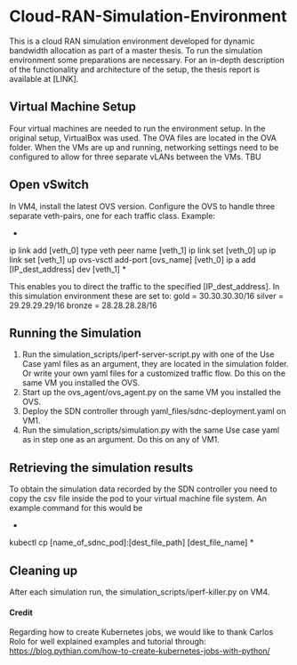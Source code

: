 # Cloud-RAN-Simulation-Environment
This is a cloud RAN simulation environment developed for dynamic bandwidth allocation as part of a master thesis. To run the simulation environment some preparations are necessary. For an in-depth description of the functionality and architecture of the setup, the thesis report is available at [LINK]. 

## Virtual Machine Setup
Four virtual machines are needed to run the environment setup. In the original setup, VirtualBox was used. The OVA files are located in the OVA folder.
When the VMs are up and running, networking settings need to be configured to allow for three separate vLANs between the VMs. 
TBU

## Open vSwitch
In VM4, install the latest OVS version.
Configure the OVS to handle three separate veth-pairs, one for each traffic class. Example:

*
ip link add [veth_0] type veth peer name [veth_1]
ip link set [veth_0] up
ip link set [veth_1] up
ovs-vsctl add-port [ovs_name] [veth_0] 
ip a add [IP_dest_address] dev [veth_1]
*

This enables you to direct the traffic to the specified [IP_dest_address]. In this simulation environment these are set to:
gold = 30.30.30.30/16
silver = 29.29.29.29/16
bronze = 28.28.28.28/16


## Running the Simulation
1. Run the simulation_scripts/iperf-server-script.py with one of the Use Case yaml files as an argument, they are located in the simulation folder. Or write your own yaml files for a customized traffic flow. Do this on the same VM you installed the OVS.
2. Start up the ovs_agent/ovs_agent.py on the same VM you installed the OVS.
3. Deploy the SDN controller through yaml_files/sdnc-deployment.yaml on VM1.
4. Run the simulation_scripts/simulation.py with the same Use case yaml as in step one as an argument. Do this on any of VM1. 

## Retrieving the simulation results
To obtain the simulation data recorded by the SDN controller you need to copy the csv file inside the pod to your virtual machine file system.
An example command for this would be 

*
kubectl cp [name_of_sdnc_pod]:[dest_file_path] [dest_file_name]
*

## Cleaning up
After each simulation run, the simulation_scripts/iperf-killer.py on VM4.

#### Credit
Regarding how to create Kubernetes jobs, we would like to thank Carlos Rolo for well explained examples and tutorial through:
https://blog.pythian.com/how-to-create-kubernetes-jobs-with-python/
